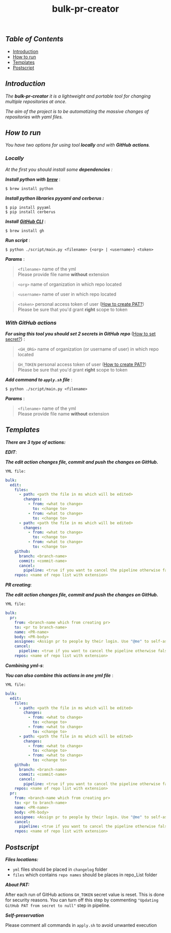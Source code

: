<h1 align="center"> bulk-pr-creator </h1><br>

## _Table of Contents_

- [Introduction](#introduction)
- [How to run](#how-to-run)
- [Templates](#templates)
- [Postscript](#postscript)

## _Introduction_

_The **bulk-pr-creator** it is a lightweight and portable tool for changing multiple repositories at once._

_The aim of the project is to be automatizing the massive changes of repositories with yaml files._

## _How to run_

_You have two options for using tool **locally** and with **GitHub** **actions**._

### _Locally_

_At the first you should install some **dependencies** :_

_**Install python with**_ [**_brew_**](https://brew.sh/#install)  :

```
$ brew install python
```

**_Install python libraries pyyaml and cerberus :_**

```
$ pip install pyyaml
$ pip install cerberus
```

**_Install_** [**_GitHub CLI_**](https://cli.github.com/) :

```
$ brew install gh
```

**_Run script_** :

```
$ python ./script/main.py <filename> {<org> | <username>} <token>
```

***Params*** :

> ```<filename>``` name of the yml \
> Please provide file name  **without** extension

> ```<org>``` name of organization in which repo located

> ```<username>``` name of user in which repo located

> ```<token>``` personal access token of
>user ([How to create PAT?](https://docs.github.com/en/enterprise-server@3.4/authentication/keeping-your-account-and-data-secure/creating-a-personal-access-token)) \
> Please be sure that you'd grant **right** scope to token

### _With GitHub actions_

**_For using this tool you should set 2 secrets in GitHub_**
**_repo_** ([How to set secret?](https://docs.github.com/en/actions/security-guides/encrypted-secrets)) :

> ```<GH_ORG>``` name of organization (or username of user) in which repo located

> ```GH_TOKEN``` personal access token of
>user ([How to create PAT?](https://docs.github.com/en/enterprise-server@3.4/authentication/keeping-your-account-and-data-secure/creating-a-personal-access-token)) \
> Please be sure that you'd grant **right** scope to token

**_Add command to ```apply.sh``` file_** :

```
$ python ./script/main.py <filename> 
```

***Params*** :
> ```<filename>``` name of the yml \
> Please provide file name  **without** extension

## _Templates_

**_There are 3 type of actions:_**

**_EDIT_**:

_**The edit action changes file, commit and push the changes on GitHub.**_

```YML file:```
```yaml
bulk:
  edit:
    files:
      - path: <path the file in ms which will be edited>
        changes:
          - from: <what to change>
            to: <change to>
          - from: <what to change>
            to: <change to>
      - path: <path the file in ms which will be edited>
        changes:
          - from: <what to change>
            to: <change to>
          - from: <what to change>
            to: <change to>
    github:
      branch: <branch-name>
      commit: <commit-name>
      cancel:
        pipeline: <true if you want to cancel the pipeline otherwise false >
    repos: <name of repo list with extension>

```
**_PR creating_**:

**_The edit action changes file, commit and push the changes on GitHub._**

```YML file:```
```yaml
bulk:
  pr:
    from: <branch-name which from creating pr>
    to: <pr to branch-name>
    name: <PR-name>
    body: <PR-body>
    assignee: <Assign pr to people by their login. Use "@me" to self-assign.>
    cancel:
      pipeline: <true if you want to cancel the pipeline otherwise false >
    repos: <name of repo list with extension>
```
**_Combining yml-s_**:

_**You can also combine this actions in one yml file**_ :

```YML file:```
```yaml
bulk:
  edit:
    files:
      - path: <path the file in ms which will be edited>
        changes:
          - from: <what to change>
            to: <change to>
          - from: <what to change>
            to: <change to>
      - path: <path the file in ms which will be edited>
        changes:
          - from: <what to change>
            to: <change to>
          - from: <what to change>
            to: <change to>
    github:
      branch: <branch-name>
      commit: <commit-name>
      cancel:
        pipeline: <true if you want to cancel the pipeline otherwise false >
    repos: <name of repo list with extension>
  pr:
    from: <branch-name which from creating pr>
    to: <pr to branch-name>
    name: <PR-name>
    body: <PR-body>
    assignee: <Assign pr to people by their login. Use "@me" to self-assign.>
    cancel:
      pipeline: <true if you want to cancel the pipeline otherwise false >
    repos: <name of repo list with extension>
```

## _Postscript_

**_Files locations:_**

- ```yml``` files should be placed in ```changelog``` folder 
-  ```files``` which contains  ```repo names``` should be places in repo_List folder


**_About PAT:_**

After each run of GitHub actions ```GH_TOKEN```  secret value is reset. This is done for security reasons. You can turn
off this step by commenting   ```"Updating GitHub PAT from secret to null"``` step in pipeline.

**_Self-preservation_**

Please comment all commands in ```apply.sh``` to avoid unwanted execution 

